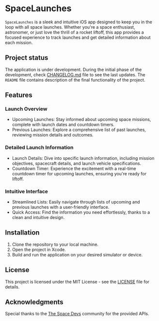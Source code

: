 # SpaceLaunches

`SpaceLaunches` is a sleek and intuitive iOS app designed to keep you in the loop with all space launches. Whether you're a space enthusiast, astronomer, or just love the thrill of a rocket liftoff, this app provides a focused experience to track launches and get detailed information about each mission.

## Project status

The application is under development. During the initial phase of the development, check [CHANGELOG.md](./CHANGELOG.md)  file to see the last updates. The `README` file contains description of the final functionality of the project.

## Features

### Launch Overview
- Upcoming Launches: Stay informed about upcoming space missions, complete with launch dates and countdown timers.
- Previous Launches: Explore a comprehensive list of past launches, reviewing mission details and outcomes.
### Detailed Launch Information
- Launch Details: Dive into specific launch information, including mission objectives, spacecraft details, and launch vehicle specifications.
- Countdown Timer: Experience the excitement with a real-time countdown timer for upcoming launches, ensuring you're ready for liftoff.
### Intuitive Interface
- Streamlined Lists: Easily navigate through lists of upcoming and previous launches with a user-friendly interface.
- Quick Access: Find the information you need effortlessly, thanks to a clean and intuitive design.

## Installation

1. Clone the repository to your local machine.
2. Open the project in Xcode.
3. Build and run the application on your desired simulator or device.

## License
This project is licensed under the MIT License - see the [LICENSE](./LICENSE) file for details.

## Acknowledgments

Special thanks to the [The Space Devs](https://thespacedevs.com) community for the provided APIs.
